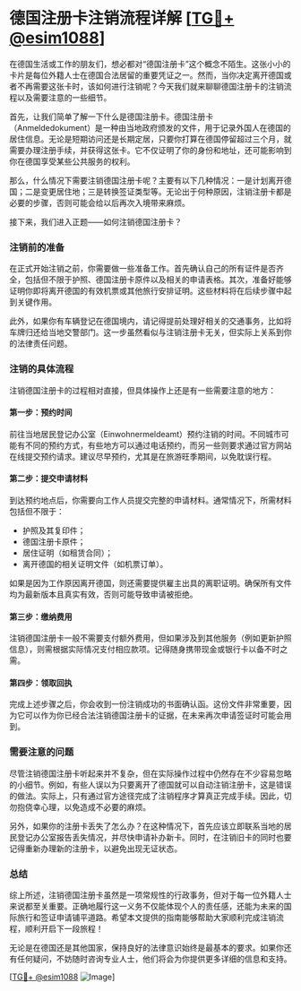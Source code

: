 # 德国注册卡注销流程详解 [[TG💪+ @esim1088](https://t.me/s/esim1088)]

在德国生活或工作的朋友们，想必都对“德国注册卡”这个概念不陌生。这张小小的卡片是每位外籍人士在德国合法居留的重要凭证之一。然而，当你决定离开德国或者不再需要这张卡时，该如何进行注销呢？今天我们就来聊聊德国注册卡的注销流程以及需要注意的一些细节。

首先，让我们简单了解一下什么是德国注册卡。德国注册卡（Anmeldedokument）是一种由当地政府颁发的文件，用于记录外国人在德国的居住信息。无论是短期访问还是长期定居，只要你打算在德国停留超过三个月，就需要办理注册手续，并获得这张卡。它不仅证明了你的身份和地址，还可能影响到你在德国享受某些公共服务的权利。

那么，什么情况下需要注销德国注册卡呢？主要有以下几种情况：一是计划离开德国；二是变更居住地；三是转换签证类型等。无论出于何种原因，注销注册卡都是必要的步骤，否则可能会给以后再次入境带来麻烦。

接下来，我们进入正题——如何注销德国注册卡？

### 注销前的准备

在正式开始注销之前，你需要做一些准备工作。首先确认自己的所有证件是否齐全，包括但不限于护照、德国注册卡原件以及相关的申请表格。其次，准备好能够证明你即将离开德国的有效机票或其他旅行安排证明。这些材料将在后续步骤中起到关键作用。

此外，如果你有车辆登记在德国境内，请记得提前处理好相关的交通事务，比如将车牌归还给当地交警部门。这一步虽然看似与注销注册卡无关，但实际上关系到你的法律责任问题。

### 注销的具体流程

注销德国注册卡的过程相对直接，但具体操作上还是有一些需要注意的地方：

#### 第一步：预约时间
前往当地居民登记办公室（Einwohnermeldeamt）预约注销的时间。不同城市可能有不同的预约方式，有些地方可以通过电话预约，而另一些则要求通过官方网站在线提交预约请求。建议尽早预约，尤其是在旅游旺季期间，以免耽误行程。

#### 第二步：提交申请材料
到达预约地点后，你需要向工作人员提交完整的申请材料。通常情况下，所需材料包括但不限于：
- 护照及其复印件；
- 德国注册卡原件；
- 居住证明（如租赁合同）；
- 离开德国的相关证明文件（如机票订单）。

如果是因为工作原因离开德国，则还需要提供雇主出具的离职证明。确保所有文件均为最新版本且真实有效，否则可能导致申请被拒绝。

#### 第三步：缴纳费用
注销德国注册卡一般不需要支付额外费用，但如果涉及到其他服务（例如更新护照信息），则需根据实际情况支付相应款项。记得随身携带现金或银行卡以备不时之需。

#### 第四步：领取回执
完成上述步骤之后，你会收到一份注销成功的书面确认函。这份文件非常重要，因为它可以作为你已经合法注销德国注册卡的证据，在未来再次申请签证时可能会用到。

### 需要注意的问题

尽管注销德国注册卡听起来并不复杂，但在实际操作过程中仍然存在不少容易忽略的小细节。例如，有些人误以为只要离开了德国就可以自动注销注册卡，这是错误的做法。实际上，只有通过官方途径完成了注销程序才算真正完成手续。因此，切勿抱侥幸心理，以免造成不必要的麻烦。

另外，如果你的注册卡丢失了怎么办？在这种情况下，首先应该立即联系当地的居民登记办公室报告丢失情况，并尽快申请补办新卡。同时，在注销旧卡的同时也要记得重新办理新的注册卡，以避免出现无证状态。

### 总结

综上所述，注销德国注册卡虽然是一项常规性的行政事务，但对于每一位外籍人士来说都至关重要。正确地履行这一义务不仅能体现个人的责任感，还能为未来的国际旅行和签证申请铺平道路。希望本文提供的指南能够帮助大家顺利完成注销流程，顺利开启下一段旅程！

无论是在德国还是其他国家，保持良好的法律意识始终是最基本的要求。如果你还有任何疑问，不妨随时咨询专业人士，他们将会为你提供更多详细的信息和支持。

[[TG💪+ @esim1088](https://t.me/s/esim1088) ![Image](https://i.postimg.cc/4NQfJmqS/Snipaste-2025-05-13-00-14-12.png)]